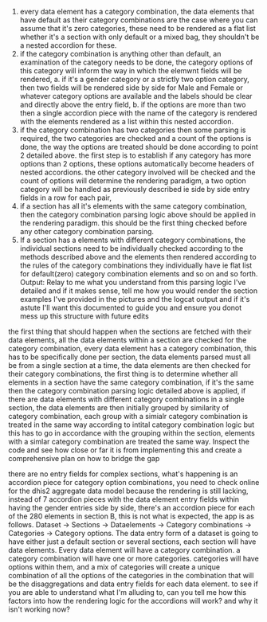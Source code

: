1. every data element has a category combination, the data elements that have default as their category combinations are the case where you can assume that it's zero categories, these need to be rendered as a flat list whether it's a section with only default or a mixed bag, they shouldn't be a nested accordion for these.
2. if the category combination is anything other than default, an examination of the category needs to be done, the category options of this category will inform the way in which the elemwnt fields will be rendered, a. if it's a gender category or a strictly two option category, then two fields will be rendered side by side for Male and Female or whatever category options are available and the labels should be clear and directly above the entry field, b. if the options are more than two then a single accordion piece with the name of the category is rendered with the elements rendered as a list within this nested accordion.
3. if the category combination has two categories then some parsing is required, the two categories are checked and a count of the options is done, the way the options are treated should be done according to point 2 detailed above. the first step is to establish if any category has more options than 2 options, these options automatically become headers of nested accordions. the other category involved will be checked and the count of options will determine the rendering paradigm, a two option category will be handled as previously described ie side by side entry fields in a row for each pair,
4. if a section has all it's elements with the same category combination, then the category combination parsing logic above should be applied in the rendering paradigm. this should be the first thing checked before any other category combination parsing.
5. If a section has a elements with different category combinations, the individual sections need to be individually checked according to the methods described above and the elements then rendered according to the rules of the category combinations they individually have ie flat list for default(zero) category combination elements and so on and so forth.
Output: Relay to me what you understand from this parsing logic I've detailed and if it makes sense, tell me how you would render the section examples I've provided in the pictures and the logcat output and if it's astute I'll want this documented to guide you and ensure you donot mess up this structure with future edits


the first thing that should happen when the sections are fetched with their data elements, all the data elements within a section are checked for the category combination, every data element has a category combination, this has to be specifically done per section, the data elements parsed must all be from a single section at a time, the data elements are then checked for their category combinations, the first thing is to determine whether all elements in a section have the same category combination, if it's the same then the category combination parsing logic detailed above is applied, if there are data elements with different category combinations in a single section, the data elements are then initially grouped by similarity of category combination, each group with a simialr category combination is treated in the same way according to intital category combination logic but this has to go in accordance with the grouping within the section, elements with a simlar category combination are treated the same way. Inspect the code and see how close or far it is from implementing this and create a comprehensive plan on how to bridge the gap


there are no entry fields for complex sections, what's happening is an accordion piece for category option combinations, you need to check online for the dhis2 aggregate data model because the rendering is still lacking, instead of 7 accordion pieces with the data element entry fields within having the gender entries side by side, there's an accordion piece for each of the 280 elements in section B, this is not what is expected, the app is as follows. Dataset -> Sections -> Dataelements -> Category combinations -> Categories -> Category options. The data entry form of a dataset is going to have either just a default section or several sections, each section will have data elements. Every data element will have a category combination. a category combination will have one or more categories. categories will have options within them, and a mix of categories will create a unique combination of all the options of the categories in the combination that will be the disaggregations and data entry fields for each data element. to see if you are able to understand what I'm alluding to, can you tell me how this factors into how the rendering logic for the accordions will work? and why it isn't working now?
